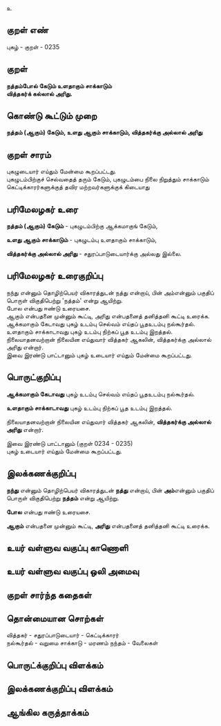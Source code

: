 உ

## குறள் எண் 

புகழ்  - குறள் - 0235  

## குறள் 

**நத்தம்போல் கேடும் உளதாகும் சாக்காடும்  
வித்தகர்க் கல்லால் அரிது.** 

## கொண்டு கூட்டும் முறை

**நத்தம் (ஆகும்) கேடும், உளது ஆகும் சாக்காடும், வித்தகர்க்கு அல்லால் அரிது**
## குறள் சாரம் 

புகழுடையார் எய்தும் மேன்மை கூறப்பட்டது.  
புகழுடம்பிற்குச் செல்வதைத் தரும் கேடும், புகழுடம்பை நிலை நிறுத்தும் சாக்காடும் கெட்டிக்காரர்களுக்குத் தவிர மற்றவர்களுக்குக் கிடையாது

## பரிமேலழகர் உரை

**நத்தம் (ஆகும்) கேடும்** - புகழுடம்பிற்கு ஆக்கமாகுங் கேடும்,  

**உளது ஆகும் சாக்காடும்** - புகழுடம்பு உளதாகும் சாக்காடும்,  

**வித்தகர்க்கு அல்லால் அரிது** - சதுரப்பாடுடையார்க்கு அல்லது இல்லை.

## பரிமேலழகர் உரைகுறிப்பு   

நந்து என்னும் தொழிற்பெயர் விகாரத்துடன் நத்து என்றாய், பின் அம்என்னும் பகுதிப் பொருள் விகுதிபெற்று 'நத்தம்' என்று ஆயிற்று.  
போல என்பது ஈண்டு உரையசை.  
ஆகும் என்பதனை முன்னும் கூட்டி, அரிது என்பதனைத் தனித்தனி கூட்டி உரைக்க.  
ஆக்கமாகும் கேடாவது புகழ் உடம்பு செல்வம் எய்தப் பூதஉடம்பு நல்கூர்தல்.  
உளதாகும் சாக்காடாவது புகழ் உடம்பு நிற்கப் பூத உடம்பு இறத்தல்.  
நிலையாதனவற்றான் நிலையின எய்துவார் வித்தகர் ஆகலின், வித்தகர்க்கு அல்லால் அரிது என்றார்.  
இவை இரண்டு பாட்டானும் புகழ் உடையார் எய்தும் மேன்மை கூறப்பட்டது.    

## பொருட்குறிப்பு   

**ஆக்கமாகும் கேடாவது** புகழ் உடம்பு செல்வம் எய்தப் பூதஉடம்பு நல்கூர்தல். 

**உளதாகும் சாக்காடாவது** புகழ் உடம்பு நிற்கப் பூத உடம்பு இறத்தல்.  

நிலையாதனவற்றான் நிலையின எய்துவார் வித்தகர் ஆகலின், **வித்தகர்க்கு அல்லால் அரிது** என்றார்.  

இவை இரண்டு பாட்டானும் (குறள் 0234 - 0235)  
புகழ் உடையார் எய்தும் மேன்மை கூறப்பட்டது.    


## இலக்கணக்குறிப்பு  

**நந்து** என்னும் தொழிற்பெயர் விகாரத்துடன் **நத்து** என்றாய், பின் **அம்**என்னும் பகுதிப் பொருள் விகுதிபெற்று **நத்தம்** என்று ஆயிற்று.  

**போல** என்பது ஈண்டு உரையசை. 

**ஆகும்** என்பதனை முன்னும் கூட்டி, **அரிது** என்பதனைத் தனித்தனி கூட்டி உரைக்க.  

## உயர் வள்ளுவ வகுப்பு காணொளி


## உயர் வள்ளுவ வகுப்பு ஒலி அமைவு 

 
## குறள் சார்ந்த கதைகள் 


## தொன்மையான சொற்கள்

வித்தகர் - சதுரப்பாடுடையார் - கெட்டிக்காரர்  
நல்கூர்தல் - வறுமை
சாக்காடு - மரணம்
நந்தம் - வேலைகள்

## பொருட்க்குறிப்பு விளக்கம்


## இலக்கணக்குறிப்பு விளக்கம்


## ஆங்கில கருத்தாக்கம் 


